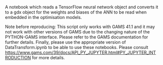 A notebook which reads a TensorFlow neural network object and converts it to a gdx object for the weights and biases of the ANN to be read when embedded in the optimisation models.

Note before reproducing: This script only works with GAMS 41.1 and it may not work with other versions of GAMS due to the changing nature of the PYTHON-GAMS interface.
Please refer to the GAMS documentation for further details.
Finally, please use the appropriate version of DataTransform.ipynb to be able to use these notebooks. 
Please consult https://www.gams.com/39/docs/API_PY_JUPYTER.html#PY_JUPYTER_INTRODUCTION for more details.
